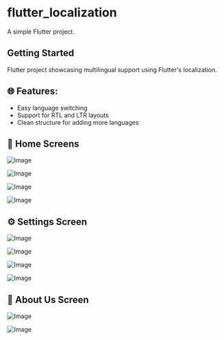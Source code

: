 # flutter_localization

A simple Flutter project.

## Getting Started

Flutter project showcasing multilingual support using Flutter's localization.

## 🌐 Features:
- Easy language switching
- Support for RTL and LTR layouts
- Clean structure for adding more languages

## 📱 Home Screens

![Image](https://github.com/user-attachments/assets/662db681-0e94-4ee6-b296-c672266382ad)

![Image](https://github.com/user-attachments/assets/f7284727-8a28-49c6-843c-b983e27d2923)

![Image](https://github.com/user-attachments/assets/524f26ba-e91d-4220-82af-92ae39229fd2)

![Image](https://github.com/user-attachments/assets/a2162f3d-3b0a-4757-bd82-bfc661abd006)

## ⚙️ Settings Screen

![Image](https://github.com/user-attachments/assets/46fe8ea3-2bcd-4519-892d-cbe81e313489)

![Image](https://github.com/user-attachments/assets/55037fd2-0b91-4112-b01b-a5c0c4d319ff)

![Image](https://github.com/user-attachments/assets/5ced7c57-d713-4e30-95d3-bb86003d4a59)

![Image](https://github.com/user-attachments/assets/1f80a883-a422-4ee7-96fd-6672fa3271b2)

## 🧾 About Us Screen

![Image](https://github.com/user-attachments/assets/e41d3152-a4a1-4b65-bc3b-07980f1e197c)

![Image](https://github.com/user-attachments/assets/a3420fe4-5f00-4931-a5e8-658531cc686a)